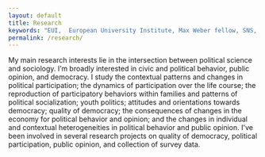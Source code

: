 ```yaml
---
layout: default
title: Research
keywords: "EUI,  European University Institute, Max Weber fellow, SNS, Scuola Normale Superiore, LUISS, LUISS Guido Carli, post-doc, mario quaranta, publications, cv, CV, political science, sociology, political sociology, political protest, economic crisis, political participation, research, articles, article, Scuola Normale Superiore, book, books, conference, paper, researchgate, academia, googe scholar, scholar, dipartimento di scienze politiche, department of political science, democracy, political, social, european, participation, political science, social media"
permalink: /research/
---
```


 My main research interests lie in the intersection between political science and sociology. I’m broadly interested in civic and political behavior, public opinion, and democracy. I study the contextual patterns and changes in political participation; the dynamics of participation over the life course; the reproduction of participatory behaviors within families and patterns of political socialization; youth politics; attitudes and orientations towards democracy; quality of democracy; the consequences of changes in the economy for political behavior and opinion; and the changes in individual and contextual heterogeneities in political behavior and public opinion. I've been involved in several research projects on quality of democracy, political participation, public opinion, and collection of survey data.
